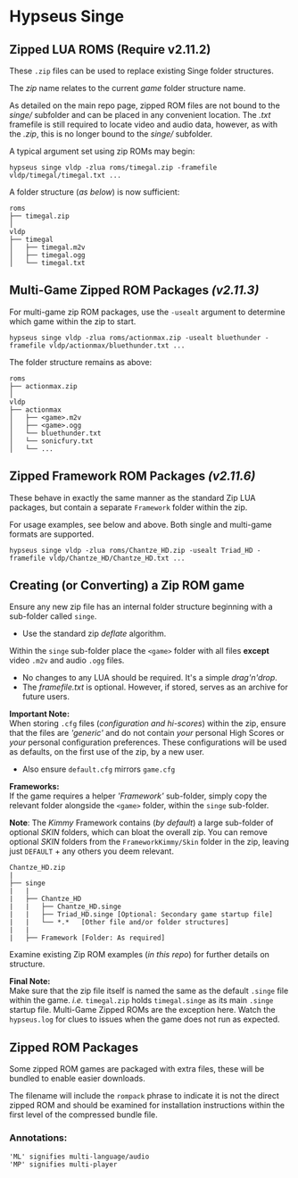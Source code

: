 # Hypseus Singe

## Zipped LUA ROMS (Require v2.11.2)

These `.zip` files can be used to replace existing Singe folder structures.

The _zip_ name relates to the current _game_ folder structure name.

As detailed on the main repo page, zipped ROM files are not bound to the _singe/_ subfolder and can be placed in any convenient location. The _.txt_ framefile is still required to locate video and audio data, however, as with the _.zip_, this is no longer bound to the _singe/_ subfolder.

A typical argument set using zip ROMs may begin:

```
hypseus singe vldp -zlua roms/timegal.zip -framefile vldp/timegal/timegal.txt ...
```


A folder structure (_as below_) is now sufficient:

```
roms
├── timegal.zip
│ 
vldp
├── timegal
│   ├── timegal.m2v
│   ├── timegal.ogg
│   └── timegal.txt
```

## Multi-Game Zipped ROM Packages _(v2.11.3)_

For multi-game zip ROM packages, use the `-usealt` argument to determine which game within the zip to start.

```
hypseus singe vldp -zlua roms/actionmax.zip -usealt bluethunder -framefile vldp/actionmax/bluethunder.txt ...
```

The folder structure remains as above:

```
roms
├── actionmax.zip
│ 
vldp
├── actionmax
│   ├── <game>.m2v
│   ├── <game>.ogg
│   └── bluethunder.txt
│   └── sonicfury.txt
│   └── ...
```

## Zipped Framework ROM Packages _(v2.11.6)_

These behave in exactly the same manner as the standard Zip LUA packages, but contain a separate `Framework` folder within the zip.

For usage examples, see below and above. Both single and multi-game formats are supported.

```
hypseus singe vldp -zlua roms/Chantze_HD.zip -usealt Triad_HD -framefile vldp/Chantze_HD/Chantze_HD.txt ...
```

## Creating (or Converting) a Zip ROM game

Ensure any new zip file has an internal folder structure beginning with a sub-folder called `singe`.
* Use the standard zip _deflate_ algorithm.

Within the `singe` sub-folder place the `<game>` folder with all files **except** video `.m2v` and audio `.ogg` files.
* No changes to any LUA should be required. It's a simple _drag'n'drop_.
* The _framefile.txt_ is optional. However, if stored, serves as an archive for future users.

**Important Note:**  
When storing `.cfg` files (_configuration and hi-scores_) within the zip, ensure that the files are _'generic'_ and do not contain _your_ personal High Scores or _your_ personal configuration preferences. These configurations will be used as defaults, on the first use of the zip, by a new user.
* Also ensure `default.cfg` mirrors `game.cfg`

**Frameworks:**  
If the game requires a helper _'Framework'_ sub-folder, simply copy the relevant folder alongside the `<game>` folder, within the `singe` sub-folder.

**Note**: The _Kimmy_ Framework contains (_by default_) a large sub-folder of optional _SKIN_ folders, which can bloat the overall zip. You can remove optional _SKIN_ folders from the `FrameworkKimmy/Skin` folder in the zip, leaving just `DEFAULT` + any others you deem relevant.

```
Chantze_HD.zip
|
├── singe
|   |
|   ├── Chantze_HD
|   |   ├── Chantze_HD.singe
|   |   ├── Triad_HD.singe [Optional: Secondary game startup file]
|   |   └── *.*   [Other file and/or folder structures]
|   |
|   ├── Framework [Folder: As required]
```

Examine existing Zip ROM examples (_in this repo_) for further details on structure.

**Final Note:**  
Make sure that the zip file itself is named the same as the default `.singe` file within the game. _i.e._ `timegal.zip` holds `timegal.singe` as its main `.singe` startup file. Multi-Game Zipped ROMs are the exception here. Watch the `hypseus.log` for clues to issues when the game does not run as expected.

## Zipped ROM Packages

Some zipped ROM games are packaged with extra files, these will be bundled to enable easier downloads.

The filename will include the `rompack` phrase to indicate it is not the direct zipped ROM and should be examined for installation instructions within the first level of the compressed bundle file.

### Annotations:

```
'ML' signifies multi-language/audio
'MP' signifies multi-player
```

